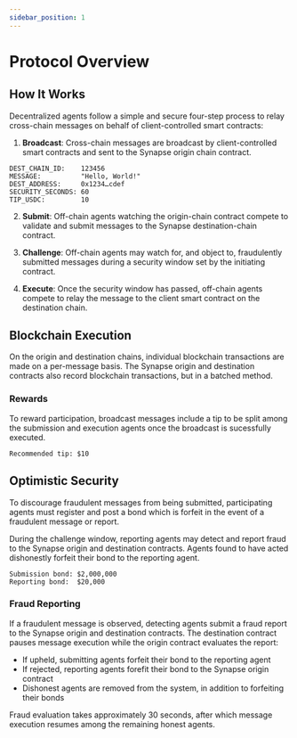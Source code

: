 ```yaml
---
sidebar_position: 1
---
```


# Protocol Overview

## How It Works

Decentralized agents follow a simple and secure four-step process to relay cross-chain messages on behalf of client-controlled smart contracts:

1. **Broadcast**:
   Cross-chain messages are broadcast by client-controlled smart contracts and sent to the Synapse origin chain contract.

```
DEST_CHAIN_ID:    123456
MESSAGE:          "Hello, World!"
DEST_ADDRESS:     0x1234…cdef
SECURITY_SECONDS: 60
TIP_USDC:         10
```

2. **Submit**:
   Off-chain agents watching the origin-chain contract compete to validate and submit messages to the Synapse destination-chain contract.

3. **Challenge**:
   Off-chain agents may watch for, and object to, fraudulently submitted messages during a security window set by the initiating contract.

4. **Execute**:
   Once the security window has passed, off-chain agents compete to relay the message to the client smart contract on the destination chain.

## Blockchain Execution

On the origin and destination chains, individual blockchain transactions are made on a per-message basis. The Synapse origin and destination contracts also record blockchain transactions, but in a batched method.

### Rewards

To reward participation, broadcast messages include a tip to be split among the submission and execution agents once the broadcast is sucessfully executed.

```
Recommended tip: $10
```

## Optimistic Security

To discourage fraudulent messages from being submitted, participating agents must register and post a bond which is forfeit in the event of a fraudulent message or report.

During the challenge window, reporting agents may detect and report fraud to the Synapse origin and destination contracts. Agents found to have acted dishonestly forfeit their bond to the reporting agent.

```
Submission bond: $2,000,000
Reporting bond:  $20,000
```

### Fraud Reporting

If a fraudulent message is observed, detecting agents submit a fraud report to the Synapse origin and destination contracts. The destination contract pauses message execution while the origin contract evaluates the report:

- If upheld, submitting agents forfeit their bond to the reporting agent
- If rejected, reporting agents forefit their bond to the Synapse origin contract
- Dishonest agents are removed from the system, in addition to forfeiting their bonds

Fraud evaluation takes approximately 30 seconds, after which message execution resumes among the remaining honest agents.

<!-- **Synapse Optimistic Messaging:**
![SynapseOptimisticMessaging](../../static/img/SynapseMessagingMileHigh.png 'Synapse Optimistic Messaging')

- **Step 1**: Client Smart Contract on Chain A tells Synapse Origin Contract to say "hello" to Chain B.
- **Step 2**: Off Chain Agents observe that Chain A client wants to say "hello" to Chain B.
- **Step 3**: Off Chain Agents tell the Synapse Destination Contract on Chain B that Chain A says "hello".
- **Step 4**: Destination waits for a period of time (in this case 1 hour) to give other Off Chain Agents time to object.
- **Step 5**: After 1 hour with nobody objecting, Off Chain Agents tells the Client Smart Contract on Chain B that Chain A says "hello".

During the normal path of sending a message, the flow looks like this:

1. Client Smart Contract submits a blockchain transaction on the Origin blockchain, posting the following:
   1. **Message** to send.
   2. **Destination Blockchain ID** to send the message to.
   3. **Smart Contract Address** to deliver the message on the destination chain.
2. Off Chain Agents observe the posted message and propose the message to be executed on the Destination Smart Contract.
3. The system waits for a period of time to allow other Off Chain Agents to report fraud.
4. Assuming no fraud is reported, another Off Chain Agent executes the message by submitting a transaction on the Destination blockchain.

During this normal Happy Path, the only blockchain transactions that happen on a per-message basis is at steps 1 and 4, first sending the message on the Origin chain and second executing the message on the Destination chain.
Step 2 above does require blockchain transactions, however it can be amortized across a batch of messages. This is what is meant by "Optimistic" messaging because
in the event of no fraud, the amount of work done On-Chain is minimized.

If fraud is detected by an Off-Chain Agent during step 3, the steps look like this:

1. A fraud report is submitted by an Off-Chain Agent to the Destination chain, which "optimistically" pauses the ability to execute messages.
2. The same fraud report is submitted by the Off-Chain Agent to the Origin chain which decides if it was fraud or not.
3. Assuming there was fraud, the Origin lets the rest of the Network know by propagating a special system message.
4. Once the message from step 3 is received, the Fraudulent Agent is slashed and the Fraudulent claim will be discarded.
5. Messages can continue being sent by the remaining honest Off Chain Agents.

Under normal conditions, in order to send a message, there needs to be 3 different Off Chain Agents doing different jobs to get the message from one chain to another.

For cases when fraud occurs, all it takes is one honest Off Chain Agent to stop the fraud.

**Synapse Messaging Fraud Protection:**
![SynapseMessagingFraudProtection](../../static/img/SynapseMessagingFraudProtection.png 'Synapse Messaging Fraud Protection')

- **Step 1**: Malicious Off Chain Agent lies to Chain B and says Chain A said "goodbye".
- **Step 2**: Destination waits for a period of time (in this case 1 hour) to give other Off Chain Agents time to object.
- **Step 3**: An honest Off Chain Agent double checks with Chain A and checks if Chain A did in fact say "goodbye" to Chain B.
- **Step 4**: Chain A lets the honest Off Chain Agent know that it never said goodbye to Chain B.
- **Step 5**: The honest Off Chain Agent tells Chain B that the Malicious agent is lying, and Chain B will not allow the fraudulent message. -->
